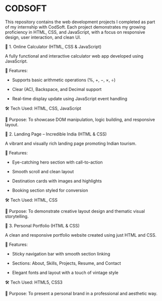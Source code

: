 # CODSOFT
This repository contains the web development projects I completed as part of my internship with CodSoft. Each project demonstrates my growing proficiency in HTML, CSS, and JavaScript, with a focus on responsive design, user interaction, and clean UI.

📁 1. Online Calculator (HTML, CSS & JavaScript)

A fully functional and interactive calculator web app developed using JavaScript.

🔹 Features:

- Supports basic arithmetic operations (%, +, −, ×, ÷)

- Clear (AC), Backspace, and Decimal support

- Real-time display update using JavaScript event handling

🛠️ Tech Used: HTML, CSS, JavaScript

🧠 Purpose: To showcase DOM manipulation, logic building, and responsive layout.

📁 2. Landing Page – Incredible India (HTML & CSS)

A vibrant and visually rich landing page promoting Indian tourism.

🔹 Features:

- Eye-catching hero section with call-to-action

- Smooth scroll and clean layout

- Destination cards with images and highlights

- Booking section styled for conversion

🛠️ Tech Used: HTML, CSS

🧠 Purpose: To demonstrate creative layout design and thematic visual storytelling.

📁 3. Personal Portfolio (HTML & CSS)

A clean and responsive portfolio website created using just HTML and CSS.

🔹 Features:

- Sticky navigation bar with smooth section linking

- Sections: About, Skills, Projects, Resume, and Contact

- Elegant fonts and layout with a touch of vintage style

🛠️ Tech Used: HTML5, CSS3

🧠 Purpose: To present a personal brand in a professional and aesthetic way.

